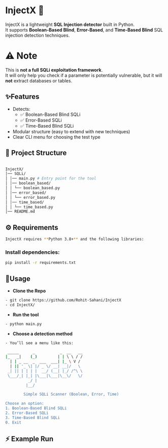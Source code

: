 
# InjectX 💉

InjectX is a lightweight **SQL Injection detector** built in Python.  
It supports **Boolean-Based Blind**, **Error-Based**, and **Time-Based Blind** SQL injection detection techniques.

# ⚠️ Note

This is **not a full SQLi exploitation framework**.  
It will only help you check if a parameter is potentially vulnerable, but it will **not** extract databases or tables.


## ✨Features

- Detects:
  - ✅ Boolean-Based Blind SQLi
  - ✅ Error-Based SQLi
  - ✅ Time-Based Blind SQLi
- Modular structure (easy to extend with new techniques)
- Clear CLI menu for choosing the test type


## 📂 Project Structure

```bash

InjectX/
│── SQLi/
│ │── main.py # Entry point for the tool
│ │── boolean_based/
│ │ └── boolean_based.py
│ │── error_based/
│ │ └── error_based.py
│ │── time_based/
│ │ └── time_based.py
│── README.md

```

## ⚙️ Requirements
```bash
InjectX requires **Python 3.8+** and the following libraries:
```
### Install dependencies:
```bash
pip install -r requirements.txt
```
## 🚀Usage
-  **Clone the Repo**

```bash
- git clone https://github.com/Rohit-Sahani/InjectX
- cd InjectX/
```

-  **Run the tool**
```bash
- python main.py
```

- **Choose a detection method**
```bash
- You’ll see a menu like this:
```
```bash
 _____      _           _  __   __
|_   _|    (_)         | | \ \ / /
  | | _ __  _  ___  ___| |_ \ V / 
  | || '_ \| |/ _ \/ __| __|/   \ 
 _| || | | | |  __/ (__| |_/ /^\ \
 \___/_| |_| |\___|\___|\__\/   \/
          _/ |                    
         |__/                      

        Simple SQLi Scanner (Boolean, Error, Time)

Choose an option:
1. Boolean-Based Blind SQLi
2. Error-Based SQLi
3. Time-Based Blind SQLi
0. Exit

```
## ⚡ Example Run


